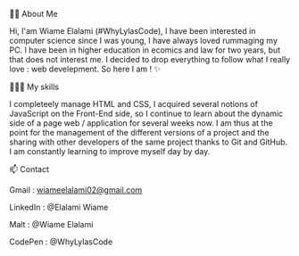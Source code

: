 👋🏼 About Me

Hi, I'am Wiame Elalami (#WhyLylasCode), I have been interested in computer science since I was young, I have always loved rummaging my PC. I have been in higher education in ecomics and law for two years, but that does not interest me. I decided to drop everything to follow what I really love : web develepment. So here I am ! ✨

👩🏻‍💻 My skills

I completeely manage HTML and CSS, I acquired several notions of JavaScript on the Front-End side, so I continue to learn about the dynamic side of a page web / application for several weeks now. I am thus at the point for the management of the different versions of a project and the sharing with other developers of the same project thanks to Git and GitHub. I am constantly learning to improve myself day by day.

📫 Contact

Gmail : wiameelalami02@gmail.com

LinkedIn : @Elalami Wiame

Malt : @Wiame Elalami

CodePen : @WhyLylasCode
